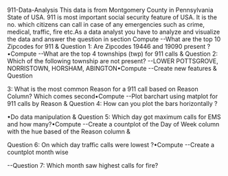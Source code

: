 911-Data-Analysis
This data is from Montgomery County in Pennsylvania State of USA. 911 is most important social security feature of USA. It is the no. which citizens can call in case of any emergencies such as crime, medical, traffic, fire etc.As a data analyst you have to analyze and visualize the data and answer the question in section Compute 
--What are the top 10 Zipcodes for 911 & Question 1: Are Zipcodes 19446 and 19090 present ?•Compute 
--What are the top 4 townships (twp) for 911 calls & Question 2: Which of the following township are not present? 
--LOWER POTTSGROVE, NORRISTOWN, HORSHAM, ABINGTON•Compute 
--Create new features & Question

3: What is the most common Reason for a 911 call based on Reason Column? Which comes second•Compute 
--Plot barchart using matplot for 911 calls by Reason & Question 4: How can you plot the bars horizontally ?

•Do data manipulation & Question 5: Which day got maximum calls for EMS and how many?•Compute 
--Create a countplot of the Day of Week column with the hue based of the Reason column & 

Question 6: On which day traffic calls were lowest ?•Compute --Create a countplot month wise 

--Question 7: Which month saw highest calls for fire?
